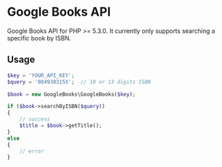 # Google Books API

Google Books API for PHP >= 5.3.0. It currently only supports searching a specific book by ISBN.

## Usage

```php
$key = 'YOUR_API_KEY';
$query = '084930315X';  // 10 or 13 digits ISBN

$book = new GoogleBooks\GoogleBooks($key);

if ($book->searchByISBN($query))
{
    // success
    $title = $book->getTitle();
}
else
{
    // error
}

```
